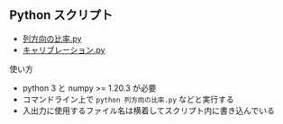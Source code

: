 ## Python スクリプト

- [列方向の比率.py](./列方向の比率.py)
- [キャリブレーション.py](./キャリブレーション.py)

使い方

- python 3 と numpy >= 1.20.3 が必要
- コマンドライン上で `python 列方向の比率.py` などと実行する
- 入出力に使用するファイル名は横着してスクリプト内に書き込んでいる
